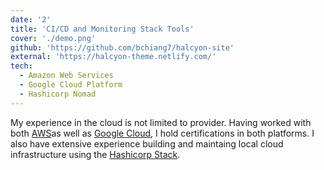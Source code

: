 ```yaml
---
date: '2'
title: 'CI/CD and Monitoring Stack Tools'
cover: './demo.png'
github: 'https://github.com/bchiang7/halcyon-site'
external: 'https://halcyon-theme.netlify.com/'
tech:
  - Amazon Web Services
  - Google Cloud Platform
  - Hashicorp Nomad
---
```


My experience in the cloud is not limited to provider. Having worked with both [AWS](https://aws.amazon.com/)as well as [Google Cloud](https://cloud.google.com/?hl=enas), I hold certifications in both platforms. I also have extensive experience building and maintaing local cloud infrastructure using the [Hashicorp Stack](https://www.hashicorp.com/).
